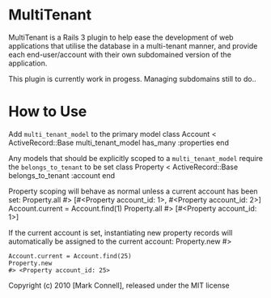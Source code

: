 # MultiTenant

MultiTenant is a Rails 3 plugin to help ease the development of web applications
that utilise the database in a multi-tenant manner, and provide each end-user/account
with their own subdomained version of the application.

This plugin is currently work in progess. Managing subdomains still to do..

# How to Use
Add `multi_tenant_model` to the primary model
    class Account < ActiveRecord::Base
      multi_tenant_model
      has_many :properties
    end

Any models that should be explicitly scoped to a `multi_tenant_model` require the `belongs_to_tenant` to be set
    class Property < ActiveRecord::Base
      belongs_to_tenant :account
    end

Property scoping will behave as normal unless a current account has been set:
    Property.all
    #> [#<Property account_id: 1>, #<Property account_id: 2>]
    Account.current = Account.find(1)
    Property.all
    #> [#<Property account_id: 1>]

If the current account is set, instantiating new property records will automatically be assigned to the current account:
    Property.new
    #> <Property account_id: nil>
    
    Account.current = Account.find(25)
    Property.new
    #> <Property account_id: 25>

Copyright (c) 2010 [Mark Connell], released under the MIT license

